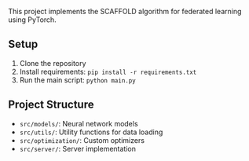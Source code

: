 This project implements the SCAFFOLD algorithm for federated learning using PyTorch.

## Setup
1. Clone the repository
2. Install requirements: `pip install -r requirements.txt`
3. Run the main script: `python main.py`

## Project Structure
- `src/models/`: Neural network models
- `src/utils/`: Utility functions for data loading
- `src/optimization/`: Custom optimizers
- `src/server/`: Server implementation